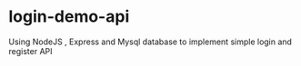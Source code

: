 # login-demo-api
Using NodeJS , Express and Mysql database to implement simple login and register API 
